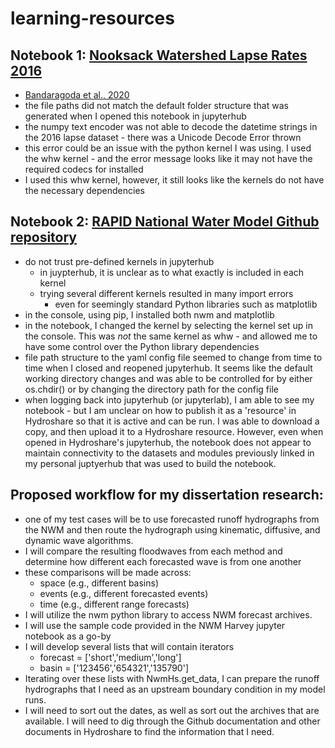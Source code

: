 # learning-resources
## Notebook 1: [Nooksack Watershed Lapse Rates 2016](https://www.hydroshare.org/resource/222e832d3df24dea9bae9bbeb6f4219d/)
- [Bandaragoda et al., 2020](https://doi.org/10.1016/j.dib.2020.105578)
- the file paths did not match the default folder structure that was generated when I opened this notebook in jupyterhub
- the numpy text encoder was not able to decode the datetime strings in the 2016 lapse dataset - there was a Unicode Decode Error thrown
- this error could be an issue with the python kernel I was using. I used the whw kernel - and the error message looks like it may not have the required codecs for installed
- I used this whw kernel, however, it still looks like the kernels do not have the necessary dependencies

 ## Notebook 2: [RAPID National Water Model Github repository](https://github.com/rapid-research/tutorial_rapid-nationalwatermodel)
- do not trust pre-defined kernels in jupyterhub
  - in juypterhub, it is unclear as to what exactly is included in each kernel
  - trying several different kernels resulted in many import errors
    - even for seemingly standard Python libraries such as matplotlib
- in the console, using pip, I installed both nwm and matplotlib
- in the notebook, I changed the kernel by selecting the kernel set up in the console. This was *not* the same kernel as whw - and allowed me to have some control over the Python library dependencies
- file path structure to the yaml config file seemed to change from time to time when I closed and reopened jupyterhub. It seems like the default working directory changes and was able to be controlled for by either os.chdir() or by changing the directory path for the config file
- when logging back into jupyterhub (or jupyterlab), I am able to see my notebook - but I am unclear on how to publish it as a 'resource' in Hydroshare so that it is active and can be run. I was able to download a copy, and then upload it to a Hydroshare resource. However, even when opened in Hydroshare's jupyterhub, the notebook does not appear to maintain connectivity to the datasets and modules previously linked in my personal juptyerhub that was used to build the notebook.


## Proposed workflow for my dissertation research:
- one of my test cases will be to use forecasted runoff hydrographs from the NWM and then route the hydrograph using kinematic, diffusive, and dynamic wave algorithms.
- I will compare the resulting floodwaves from each method and determine how different each forecasted wave is from one another
- these comparisons will be made across:
    - space (e.g., different basins)
    - events (e.g., different forecasted events)
    - time (e.g., different range forecasts)
- I will utilize the nwm python library to access NWM forecast archives.
- I will use the sample code provided in the NWM Harvey jupyter notebook as a go-by
- I will develop several lists that will contain iterators
    - forecast = ['short','medium','long']
    - basin = ['123456','654321','135790']
- Iterating over these lists with NwmHs.get_data, I can prepare the runoff hydrographs that I need as an upstream boundary condition in my model runs.
- I will need to sort out the dates, as well as sort out the archives that are available. I will need to dig through the Github documentation and other documents in Hydroshare to find the information that I need.

